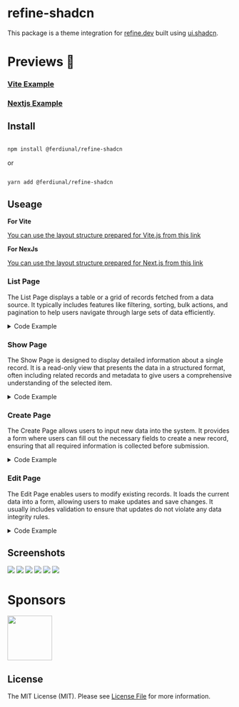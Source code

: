 # refine-shadcn

This package is a theme integration for [refine.dev](https://refine.dev) built using [ui.shadcn](ui.shadcn.com).

# Previews 💪

### [Vite Example](https://refine-shadcn-vite.vercel.app)
### [Nextjs Example](https://refine-shadcn-nextjs.vercel.app)


## Install

```bash

npm install @ferdiunal/refine-shadcn

```
or
```bash

yarn add @ferdiunal/refine-shadcn

```

## Useage

**For Vite**

[You can use the layout structure prepared for Vite.js from this link](templates/vite-react/src/App.tsx)

**For NexJs**

[You can use the layout structure prepared for Next.js from this link](templates/nextjs/app/app-layout.tsx)

### List Page

The List Page displays a table or a grid of records fetched from a data source. It typically includes features like filtering, sorting, bulk actions, and pagination to help users navigate through large sets of data efficiently.

<details>
  <summary>Code Example</summary>

```tsx
import { ListPage, Table, TableFilterProps } from "@ferdiunal/refine-shadcn";
import { AvatarImage } from "@radix-ui/react-avatar";
import { BaseRecord, HttpError, useUserFriendlyName } from "@refinedev/core";
import type { UseTableReturnType } from "@refinedev/react-table";
import { Edit, Eye, Trash2 } from "lucide-react";
import { Avatar, AvatarFallback } from "@/components/ui/avatar";
import { Checkbox } from "@/components/ui/checkbox";

const UserList = () => {
    const friendly = useUserFriendlyName();
    const bulkDeleteAction = (
        table: UseTableReturnType<BaseRecord, HttpError>,
    ) => {
        const label = `Delete Selected (${
            table.getSelectedRowModel().rows.length
        }) ${friendly(
            "Row",
            table.getSelectedRowModel().rows.length > 1 ? "plural" : "singular",
        )}`;

        return {
            label,
            onClick: () => {
                alert("Delete Selected");
            },
        };
    };
    return (
        <ListPage>
            <Table enableSorting enableFilters>
                <Table.Column
                    accessorKey="id"
                    id={"select"}
                    header={({ table }) => (
                        <Table.CheckAll
                            options={[bulkDeleteAction(table)]}
                            table={table}
                        />
                    )}
                    cell={({ row }) => (
                        <Checkbox
                            className="translate-y-[2px]"
                            checked={row.getIsSelected()}
                            onCheckedChange={(value) =>
                                row.toggleSelected(!!value)
                            }
                            aria-label="Select row"
                            key={`checkbox-${row.original.id}`}
                        />
                    )}
                />
                <Table.Column
                    header={"ID"}
                    id="id"
                    accessorKey="id"
                    enableSorting
                    enableHiding
                />
                <Table.Column
                    header={"Avatar"}
                    id="avatar"
                    accessorKey="avatar"
                    cell={({ row }) =>
                        row.original.avatar?.[0]?.url && (
                            <Avatar>
                                <AvatarImage
                                    src={row.original.avatar[0].url}
                                    alt={row.original.avatar[0].name}
                                />
                                <AvatarFallback>
                                    {row.original.firstName[0]}
                                    {row.original.lastName[0]}
                                </AvatarFallback>
                            </Avatar>
                        )
                    }
                />
                <Table.Column
                    header={"First Name"}
                    accessorKey="firstName"
                    id="firstName"
                    enableSorting
                    enableHiding
                />
                <Table.Column
                    header={"Last Name"}
                    accessorKey="lastName"
                    id="lastName"
                    enableSorting
                    enableHiding
                />
                <Table.Column
                    header={"Birthday"}
                    accessorKey="birthday"
                    id="birthday"
                    enableSorting
                    enableHiding
                    filter={(props: TableFilterProps) => (
                        <Table.Filter.DateRangePicker {...props} align="end" />
                    )}
                />
                <Table.Column
                    accessorKey={"id"}
                    id={"actions"}
                    cell={({ row: { original } }) => (
                        <Table.Actions>
                            <Table.ShowAction
                                title="Detail"
                                row={original}
                                resource="users"
                                icon={<Eye size={16} />}
                            />
                            <Table.EditAction
                                title="Edit"
                                row={original}
                                resource="users"
                                icon={<Edit size={16} />}
                            />
                            <Table.DeleteAction
                                title="Delete"
                                row={original}
                                withForceDelete={true}
                                resource="users"
                                icon={<Trash2 size={16} />}
                            />
                        </Table.Actions>
                    )}
                />
            </Table>
        </ListPage>
    );
};

export default UserList;
```
</details>

### Show Page
The Show Page is designed to display detailed information about a single record. It is a read-only view that presents the data in a structured format, often including related records and metadata to give users a comprehensive understanding of the selected item.

<details>
  <summary>Code Example</summary>

```tsx
import { ShowPage } from "@ferdiunal/refine-shadcn";
import { IResourceComponentsProps, useShow } from "@refinedev/core";
import { IUser } from "./Form";
const UserShow: React.FC<IResourceComponentsProps> = () => {
    const {
        query: { data },
    } = useShow<IUser>();
    const record = data?.data;

    return (
        <ShowPage>
            <ShowPage.Row title="ID" children={record?.id as number} />
            <ShowPage.Row
                title="First Name"
                children={record?.firstName?.toString() || ""}
            />
            <ShowPage.Row
                title="Last Name"
                children={record?.firstName?.toString() || ""}
            />
            <ShowPage.Row
                title="Email"
                children={record?.email?.toString() || ""}
            />
        </ShowPage>
    );
};

export default UserShow;
```
</details>

### Create Page
The Create Page allows users to input new data into the system. It provides a form where users can fill out the necessary fields to create a new record, ensuring that all required information is collected before submission.

<details>
  <summary>Code Example</summary>

```tsx
import { CreatePage } from "@ferdiunal/refine-shadcn";
import { Field, Form } from "@ferdiunal/refine-shadcn";
import { zodResolver } from "@hookform/resolvers/zod";
import { RedirectAction } from "@refinedev/core";
import { useForm } from "@refinedev/react-hook-form";
import * as z from "zod";
import { Input } from "@/components/ui/input";

export interface IUser {
    id: number;
    firstName: string;
    lastName: string;
    email: string;
}

const formSchema = z.object({
    firstName: z.string().min(2, {
        message: "Firstname must be at least 2 characters.",
    }),
    lastName: z.string().min(2, {
        message: "Lastname must be at least 2 characters.",
    }),
    email: z.string().email({
        message: "Please enter a valid email address.",
    }),
});

const UserCreate = () => {
    const { ...form } = useForm<z.infer<typeof formSchema>>({
        mode: "all",
        resolver: zodResolver(formSchema),
        defaultValues: {
            firstName: "",
            lastName: "",
            email: "",
        },
        refineCoreProps: {
            autoSave: {
                enabled: true,
            },
            redirect,
        },
        warnWhenUnsavedChanges: true,
    });

    return (
        <CreatePage>
            <Form {...form}>
                <Field {...form} name="firstName" label="Firstname">
                    <Input placeholder="Firstname" />
                </Field>
                <Field {...form} name="lastName" label="Lastname">
                    <Input placeholder="Lastname" />
                </Field>
                <Field {...form} name="email" label="Email">
                    <Input placeholder="email" type="email" />
                </Field>
            </Form>
        </CreatePage>
    );
};

export default UserCreate;
```
</details>

### Edit Page
The Edit Page enables users to modify existing records. It loads the current data into a form, allowing users to make updates and save changes. It usually includes validation to ensure that updates do not violate any data integrity rules.

<details>
  <summary>Code Example</summary>

```tsx
import { EditPage } from "@ferdiunal/refine-shadcn";
import { Field, Form } from "@ferdiunal/refine-shadcn";
import { zodResolver } from "@hookform/resolvers/zod";
import { RedirectAction } from "@refinedev/core";
import { useForm } from "@refinedev/react-hook-form";
import * as z from "zod";
import { Input } from "@/components/ui/input";

export interface IUser {
    id: number;
    firstName: string;
    lastName: string;
    email: string;
}

const formSchema = z.object({
    firstName: z.string().min(2, {
        message: "Firstname must be at least 2 characters.",
    }),
    lastName: z.string().min(2, {
        message: "Lastname must be at least 2 characters.",
    }),
    email: z.string().email({
        message: "Please enter a valid email address.",
    }),
});

const UserEdit = () => {
    const { ...form } = useForm<z.infer<typeof formSchema>>({
        mode: "all",
        resolver: zodResolver(formSchema),
        defaultValues: {
            firstName: "",
            lastName: "",
            email: "",
        },
        refineCoreProps: {
            autoSave: {
                enabled: true,
            },
            redirect,
        },
        warnWhenUnsavedChanges: true,
    });

    return (
        <EditPage>
            <Form {...form}>
                <Field {...form} name="firstName" label="Firstname">
                    <Input placeholder="Firstname" />
                </Field>
                <Field {...form} name="lastName" label="Lastname">
                    <Input placeholder="Lastname" />
                </Field>
                <Field {...form} name="email" label="Email">
                    <Input placeholder="email" type="email" />
                </Field>
            </Form>
        </EditPage>
    );
};

export default UserEdit;
```
</details>

## Screenshots

<img src="https://github.com/ferdiunal/refine-shadcn/blob/main/art/SCR-20240821-ddjg.png?v=1" />

<img src="https://github.com/ferdiunal/refine-shadcn/blob/main/art/SCR-20240821-ddlx.png?v=1" />

<img src="https://github.com/ferdiunal/refine-shadcn/blob/main/art/SCR-20240821-ddns.png?v=1" />

<img src="https://github.com/ferdiunal/refine-shadcn/blob/main/art/SCR-20240821-ddpm.png?v=1" />

<img src="https://github.com/ferdiunal/refine-shadcn/blob/main/art/SCR-20240821-ddrb.png?v=1" />

<img src="https://github.com/ferdiunal/refine-shadcn/blob/main/art/SCR-20240821-dfrd.png?v=1" />

# Sponsors

[<img src="https://avatars.githubusercontent.com/u/104967037?s=200&v=4" width="100">](https://github.com/refinedev)

## License

The MIT License (MIT). Please see [License File](LICENSE) for more information.
